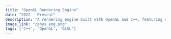 ```yaml
---
title: "OpenGL Rendering Engine"
date: "2022 - Present"
description: "A rendering engine built with OpenGL and C++, featuring custom bounding volume hierarchy implementations and ."
image_link: "/phys_eng.png"
tags: ['C++', 'OpenGL', 'GLSL']
---
```

